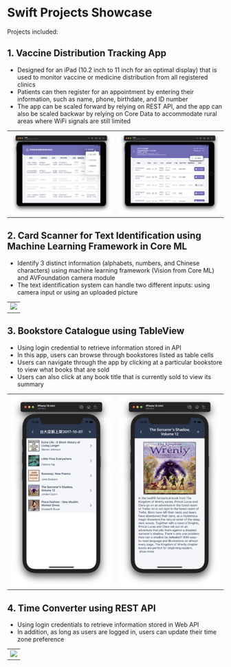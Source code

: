 # Swift Projects Showcase

Projects included:
## 1. Vaccine Distribution Tracking App ##
- Designed for an iPad (10.2 inch to 11 inch for an optimal display) that is used to monitor vaccine or medicine distribution from all registered clinics
- Patients can then register for an appointment by entering their information, such as name, phone, birthdate, and ID number
- The app can be scaled forward by relying on REST API, and the app can also be scaled backwar by relying on Core Data to accommodate rural areas where WiFi signals are still limited
<table>
<tr>
  <td> <img src="./assets/vaccine_system_mainpage.png">
  <td> <img src="./assets/vaccine_system_registration.png">
</tr>
</table>

## 2. Card Scanner for Text Identification using Machine Learning Framework in Core ML ##
- Identify 3 distinct information (alphabets, numbers, and Chinese characters) using machine learning framework (Vision from Core ML) and AVFoundation camera module
- The text identification system can handle two different inputs: using camera input or using an uploaded picture
<table>
  <td> <img src="./assets/coreml_identification.gif" height="600"> </td>
</table>

## 3. Bookstore Catalogue using TableView ##
- Using login credential to retrieve information stored in API
- In this app, users can browse through bookstores listed as table cells
- Users can navigate through the app by clicking at a particular bookstore to view what books that are sold
- Users can also click at any book title that is currently sold to view its summary
<table>
<tr>
<td> <img src="./assets/bookstore_catalogue_02.png" width="350">
<td> <img src="./assets/bookstore_catalogue_03.png" width="350">
</tr>
</table>

## 4. Time Converter using REST API ##
- Using login credentials to retrieve information stored in Web API
- In addition, as long as users are logged in, users can update their time zone preference
<table>
  <td> <img src="./assets/Simulation_iPhone_12_Mini.gif" height="600"> </td>
</table>

